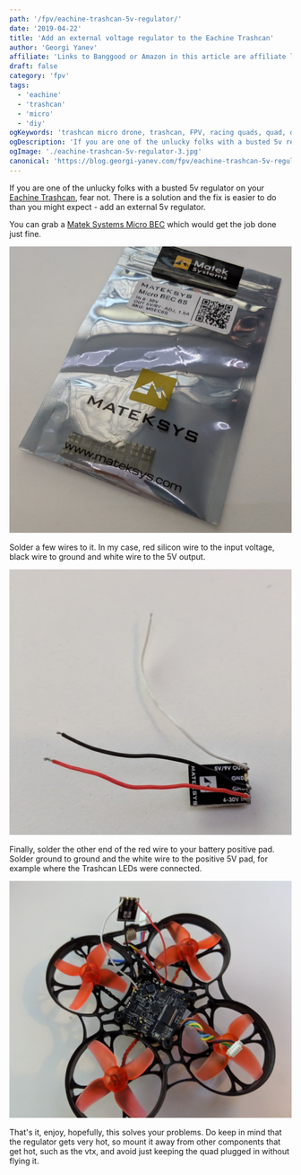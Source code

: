 ```yaml
---
path: '/fpv/eachine-trashcan-5v-regulator/'
date: '2019-04-22'
title: 'Add an external voltage regulator to the Eachine Trashcan'
author: 'Georgi Yanev'
affiliate: 'Links to Banggood or Amazon in this article are affiliate links and would support the blog if used to make a purchase.'
draft: false
category: 'fpv'
tags:
  - 'eachine'
  - 'trashcan'
  - 'micro'
  - 'diy'
ogKeywords: 'trashcan micro drone, trashcan, FPV, racing quads, quad, drone, getting started, taranis q x7, practice, micro, micro drone, eachine, eachine trashcan, trashcan micro drone, review, eachine trashcan review, trashcan setup, configure eachine trashcan, unbox, setup trashcan drone'
ogDescription: 'If you are one of the unlucky folks with a busted 5v regulator on your Eachine Trashcan, fear not. There is a solution and the fix is easier to do than you might expect - add an external 5v regulator.'
ogImage: './eachine-trashcan-5v-regulator-3.jpg'
canonical: 'https://blog.georgi-yanev.com/fpv/eachine-trashcan-5v-regulator'
---
```


If you are one of the unlucky folks with a busted 5v regulator on your [Eachine Trashcan][1], fear not. There is a solution and the fix is easier to do than you might expect - add an external 5v regulator.

You can grab a [Matek Systems Micro BEC][2] which would get the job done just fine.

![Matek Systems package with 3 Micro BEC 6s voltage regulators](eachine-trashcan-5v-regulator-1.jpg)

Solder a few wires to it. In my case, red silicon wire to the input voltage, black wire to ground and white wire to the 5V output.

![Matek voltage regulator with 3 wires soldered to it](eachine-trashcan-5v-regulator-2.jpg)

Finally, solder the other end of the red wire to your battery positive pad. Solder ground to ground and the white wire to the positive 5V pad, for example where the Trashcan LEDs were connected.

![Eachine Trashcan with a micro voltage regulator added](eachine-trashcan-5v-regulator-3.jpg)

That's it, enjoy, hopefully, this solves your problems. Do keep in mind that the regulator gets very hot, so mount it away from other components that get hot, such as the vtx, and avoid just keeping the quad plugged in without flying it.

[0]: Linkslist
[1]: https://bit.ly/eachine-trashcan
[2]: https://bit.ly/matek-bec
